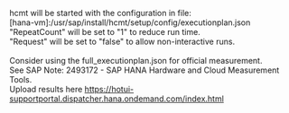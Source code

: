 hcmt will be started with the configuration in file: <br/>
[hana-vm]:/usr/sap/install/hcmt/setup/config/executionplan.json <br/>
"RepeatCount" will be set to "1" to reduce run time. <br/>
"Request" will be set to "false" to allow non-interactive runs. <br/>
<br/>
Consider using the full_executionplan.json for official measurement. <br/>
See SAP Note: 2493172 - SAP HANA Hardware and Cloud Measurement Tools. <br/>
Upload results here https://hotui-supportportal.dispatcher.hana.ondemand.com/index.html <br/>

